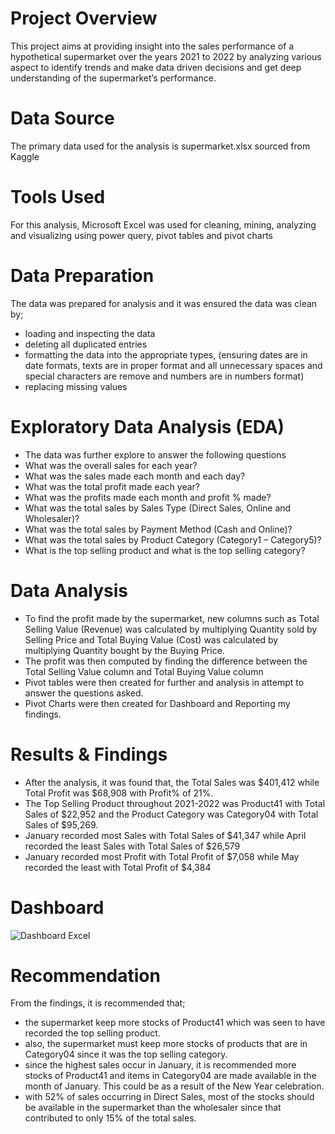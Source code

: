 # Project Overview
This project aims at providing insight into the sales performance of a hypothetical supermarket over the years 2021 to 2022 by analyzing various aspect to identify trends and make data driven decisions and get deep understanding of the supermarket’s performance.

# Data Source
The primary data used for the analysis is supermarket.xlsx sourced from Kaggle

# Tools Used
For this analysis, Microsoft Excel was used for cleaning, mining, analyzing and visualizing using power query, pivot tables and pivot charts

# Data Preparation
The data was prepared for analysis and it was ensured the data was clean by;
- loading and inspecting the data 
- deleting all duplicated entries
- formatting the data into the appropriate types, (ensuring dates are in date formats, texts are in proper format and all unnecessary spaces and special characters are remove  and numbers are in numbers format)
- replacing missing values

# Exploratory Data Analysis (EDA)
- The data was further explore to answer the following questions 
- What was the overall sales for  each year?
- What was the sales made each month and each day?
- What was the total profit made each year?
- What was the profits made each month and profit % made?
- What was the total sales by Sales Type (Direct Sales, Online and Wholesaler)?
- What was the total sales by Payment Method (Cash and Online)?
- What was the total sales by Product Category (Category1 – Category5)?
- What is the top selling product and what is the top selling category?

# Data Analysis
- To find the profit made by the supermarket, new columns such as Total Selling Value (Revenue) was calculated by multiplying Quantity sold by Selling Price and Total Buying Value (Cost) was calculated by multiplying Quantity bought  by the Buying Price.
- The profit was then computed by finding the difference between the Total Selling Value column and Total Buying Value column
- Pivot tables were then created for further and analysis in attempt to answer the questions asked.
- Pivot Charts were then created for Dashboard and Reporting my findings.

# Results & Findings
-  After the analysis, it was found that, 
the Total Sales was $401,412 while Total Profit was $68,908 with Profit% of 21%.
- The Top Selling Product throughout 2021-2022 was Product41 with Total Sales of $22,952  and the Product Category was Category04 with Total Sales of $95,269.
- January recorded most Sales with Total Sales of $41,347 while  April recorded the least Sales with Total Sales of $26,579
- January recorded most Profit with Total Profit of $7,058 while May recorded the least with Total Profit of $4,384

# Dashboard
![Dashboard Excel](https://github.com/asopoku/Sales_Analysis-/assets/72577156/772ccc66-9d38-4c84-83ea-4e017c1c3a42)


# Recommendation
From the findings, it is recommended that;
- the supermarket keep more stocks of Product41 which was seen to have recorded the top selling product.
- also, the supermarket must keep more stocks of products that are in Category04 since it was the top selling category.
- since the highest sales occur in January, it is recommended more stocks of Product41 and items in Category04 are made available in the month of January. This could be as a result of the New Year celebration.
- with 52% of sales occurring in Direct Sales, most of the stocks should be available in the supermarket than the wholesaler since that contributed to only 15% of the total sales.

